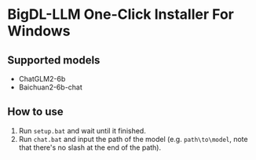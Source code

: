 # BigDL-LLM One-Click Installer For Windows

## Supported models

- ChatGLM2-6b
- Baichuan2-6b-chat

## How to use

1. Run `setup.bat` and wait until it finished.
2. Run `chat.bat` and input the path of the model (e.g. `path\to\model`, note that there's no slash at the end of the path).

